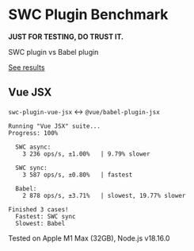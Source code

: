 # SWC Plugin Benchmark

**JUST FOR TESTING, DO TRUST IT.**

SWC plugin vs Babel plugin

[See results](https://blog.sxzz.moe/swc-benchmark/results.html)

## Vue JSX

`swc-plugin-vue-jsx` ↔️ `@vue/babel-plugin-jsx`

```
Running "Vue JSX" suite...
Progress: 100%

  SWC async:
    3 236 ops/s, ±1.00%   | 9.79% slower

  SWC sync:
    3 587 ops/s, ±0.80%   | fastest

  Babel:
    2 878 ops/s, ±3.71%   | slowest, 19.77% slower

Finished 3 cases!
  Fastest: SWC sync
  Slowest: Babel
```

Tested on Apple M1 Max (32GB), Node.js v18.16.0
